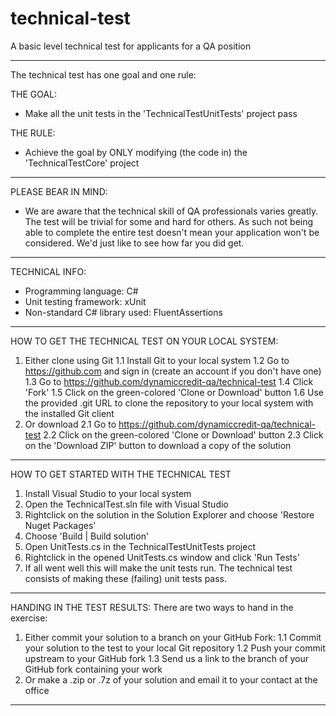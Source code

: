 # technical-test
A basic level technical test for applicants for a QA position

----------------------------------------------------------------------------------
The technical test has one goal and one rule:

THE GOAL:
- Make all the unit tests in the 'TechnicalTestUnitTests' project pass

THE RULE:
- Achieve the goal by ONLY modifying (the code in) the 'TechnicalTestCore' project
----------------------------------------------------------------------------------

PLEASE BEAR IN MIND:
- We are aware that the technical skill of QA professionals varies greatly. The 
test will be trivial for some and hard for others. As such not being able to
complete the entire test doesn't mean your application won't be considered. We'd
just like to see how far you did get.

----------------------------------------------------------------------------------

TECHNICAL INFO:
- Programming language: C#
- Unit testing framework: xUnit
- Non-standard C# library used: FluentAssertions

----------------------------------------------------------------------------------

HOW TO GET THE TECHNICAL TEST ON YOUR LOCAL SYSTEM:
1. Either clone using Git
1.1 Install Git to your local system
1.2 Go to https://github.com and sign in (create an account if you don't have one)
1.3 Go to https://github.com/dynamiccredit-qa/technical-test
1.4 Click 'Fork'
1.5 Click on the green-colored 'Clone or Download' button
1.6 Use the provided .git URL to clone the repository to your local system with
    the installed Git client
2. Or download
2.1 Go to https://github.com/dynamiccredit-qa/technical-test
2.2 Click on the green-colored 'Clone or Download' button
2.3 Click on the 'Download ZIP' button to download a copy of the solution

----------------------------------------------------------------------------------

HOW TO GET STARTED WITH THE TECHNICAL TEST
1. Install Visual Studio to your local system
2. Open the TechnicalTest.sln file with Visual Studio
3. Rightclick on the solution in the Solution Explorer and choose 'Restore Nuget
   Packages'
4. Choose 'Build | Build solution'
5. Open UnitTests.cs in the TechnicalTestUnitTests project
6. Rightclick in the opened UnitTests.cs window and click 'Run Tests'
7. If all went well this will make the unit tests run. The technical test consists
   of making these (failing) unit tests pass.

----------------------------------------------------------------------------------

HANDING IN THE TEST RESULTS:
There are two ways to hand in the exercise:
1. Either commit your solution to a branch on your GitHub Fork:
1.1 Commit your solution to the test to your local Git repository
1.2 Push your commit upstream to your GitHub fork
1.3 Send us a link to the branch of your GitHub fork containing your work
2. Or make a .zip or .7z of your solution and email it to your contact at the 
   office

----------------------------------------------------------------------------------
